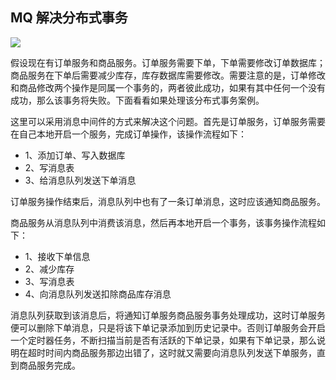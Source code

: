 ## MQ 解决分布式事务

![](./img/transaction.bmp)

假设现在有订单服务和商品服务。订单服务需要下单，下单需要修改订单数据库；商品服务在下单后需要减少库存，库存数据库需要修改。需要注意的是，订单修改和商品修改两个操作是同属一个事务的，两者彼此成功，如果有其中任何一个没有成功，那么该事务将失败。下面看看如果处理该分布式事务案例。

这里可以采用消息中间件的方式来解决这个问题。首先是订单服务，订单服务需要在自己本地开启一个服务，完成订单操作，该操作流程如下：

* 1、添加订单、写入数据库
* 2、写消息表
* 3、给消息队列发送下单消息

订单服务操作结束后，消息队列中也有了一条订单消息，这时应该通知商品服务。

商品服务从消息队列中消费该消息，然后再本地开启一个事务，该事务操作流程如下：

* 1、接收下单信息
* 2、减少库存
* 3、写消息表
* 4、向消息队列发送扣除商品库存消息

消息队列获取到该消息后，将通知订单服务商品服务事务处理成功，这时订单服务便可以删除下单消息，只是将该下单记录添加到历史记录中。否则订单服务会开启一个定时器任务，不断扫描当前是否有活跃的下单记录，如果有下单记录，那么说明在超时时间内商品服务那边出错了，这时就又需要向消息队列发送下单服务，直到商品服务完成。